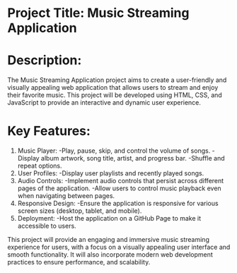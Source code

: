 
# Project Title: Music Streaming Application
# Description:
  The Music Streaming Application project aims to create a user-friendly and visually appealing web application that allows users to stream and enjoy their favorite music. This project will be developed using HTML, 
  CSS, and JavaScript to provide an interactive and dynamic user experience.

# Key Features:
1. Music Player:
   -Play, pause, skip, and control the volume of songs.
   -Display album artwork, song title, artist, and progress bar.
   -Shuffle and repeat options.
2. User Profiles:
   -Display user playlists and recently played songs.
3. Audio Controls:
   -Implement audio controls that persist across different pages of the application.
    -Allow users to control music playback even when navigating between pages.
4. Responsive Design:
   -Ensure the application is responsive for various screen sizes (desktop, tablet, and mobile).
5. Deployment:
   -Host the application on a GitHub Page to make it accessible to users.

This project will provide an engaging and immersive music streaming experience for users, with a focus on a visually appealing user interface and smooth functionality. It will also incorporate modern web development practices to ensure performance, and scalability.
